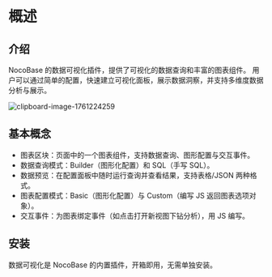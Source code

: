 # 概述

## 介绍
NocoBase 的数据可视化插件，提供了可视化的数据查询和丰富的图表组件。
用户可以通过简单的配置，快速建立可视化面板，展示数据洞察，并支持多维度数据分析与展示。

![clipboard-image-1761224259](https://static-docs.nocobase.com/clipboard-image-1761224259.png)

## 基本概念
- 图表区块：页面中的一个图表组件，支持数据查询、图形配置与交互事件。
- 数据查询模式：Builder（图形化配置）和 SQL（手写 SQL）。
- 数据预览：在配置面板中随时运行查询并查看结果，支持表格/JSON 两种格式。
- 图表配置模式：Basic（图形化配置）与 Custom（编写 JS 返回图表选项对象）。
- 交互事件：为图表绑定事件（如点击打开新视图下钻分析），用 JS 编写。

## 安装
数据可视化是 NocoBase 的内置插件，开箱即用，无需单独安装。

